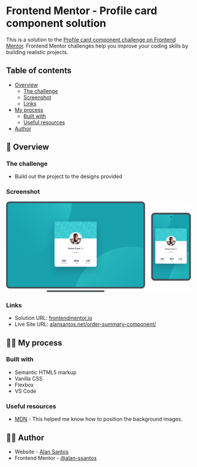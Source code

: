 # Frontend Mentor - Profile card component solution

This is a solution to the [Profile card component challenge on Frontend Mentor](https://www.frontendmentor.io/challenges/profile-card-component-cfArpWshJ). Frontend Mentor challenges help you improve your coding skills by building realistic projects. 

## Table of contents

- [Overview](#overview)
  - [The challenge](#the-challenge)
  - [Screenshot](#screenshot)
  - [Links](#links)
- [My process](#my-process)
  - [Built with](#built-with)
  - [Useful resources](#useful-resources)
- [Author](#author)

## 🔎 Overview

### The challenge

- Build out the project to the designs provided

### Screenshot

![](./screenshot.png)

### Links

- Solution URL: [frontendmentor.io](https://www.frontendmentor.io/solutions/profile-card-component-knwx9JLvK)
- Live Site URL: [alansantos.net/order-summary-component/](https://www.alansantos.net/fm-profile-card/)

## 👨‍💻 My process

### Built with

- Semantic HTML5 markup
- Vanilla CSS
- Flexbox
- VS Code

### Useful resources

- [MDN](https://developer.mozilla.org/en-US/docs/Web/CSS/background-position) - This helped me know how to position the background images.

## 🙋‍♂️ Author

- Website - [Alan Santos](https://www.alansantos.net)
- Frontend Mentor - [@alan-ssantos](https://www.frontendmentor.io/profile/alan-ssantos)
